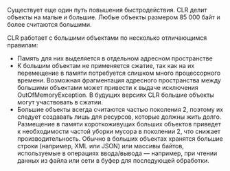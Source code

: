 Существует еще один путь повышения быстродействия. CLR делит объекты на малые и большие. Любые объекты размером 85 000 байт и более считаются большими.

CLR работает с большими объектами по несколько отличающимся правилам:
-  Память для них выделяется в отдельном адресном пространстве
- К большим объектам не применяется сжатие, так как на их перемещение в памяти потребуется слишком много процессорного времени. Возможная фрагментация адресного пространства между большими объектами может привести к выдаче исключения OutOfMemoryException. В будущих версиях CLR большие объекты могут участвовать в сжатии.
-  Большие объекты всегда считаются частью поколения 2, поэтому их следует создавать лишь для ресурсов, которые должны жить долго. Размещение в памяти короткоживущих больших объектов приведет к необходимости частой уборки мусора в поколении 2, что снижает производительность. Обычно в больших объектах хранятся большие строки (например, XML или JSON) или массивы байтов, используемые в операциях ввода/вывода — например, при чтении данных из файла или сети в буфер для последующей обработки.